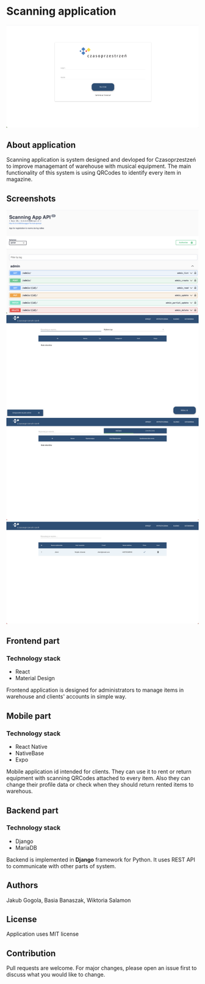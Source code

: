 # Scanning application
![Screenshot 2024-07-15 at 18.06.22.png](./assets%2FScreenshot%202024-07-15%20at%2018.06.22.png)
## About application
Scanning application is system designed and devloped for Czasoprzestzeń to improve managemant of warehouse with musical equipment. The main functionality of this system is using QRCodes to identify every item in magazine.

## Screenshots
![Screenshot 2024-07-15 at 18.04.09.png](assets%2FScreenshot%202024-07-15%20at%2018.04.09.png)
![Screenshot 2024-07-15 at 22.18.34.png](assets%2FScreenshot%202024-07-15%20at%2022.18.34.png)
![Screenshot 2024-07-15 at 22.19.30.png](assets%2FScreenshot%202024-07-15%20at%2022.19.30.png)
![Screenshot 2024-07-15 at 22.19.37.png](assets%2FScreenshot%202024-07-15%20at%2022.19.37.png)
## Frontend part

### Technology stack
- React 
- Material Design 

Frontend application is designed for administrators to manage items in warehouse and clients' accounts in simple way.

## Mobile part

### Technology stack
- React Native
- NativeBase
- Expo

Mobile application id intended for clients. They can use it to rent or return equipment with scanning QRCodes attached to every item. Also they can change their profile data or check when they should return rented items to warehous.

## Backend part

### Technology stack
- Django
- MariaDB

Backend is implemented in **Django** framework for Python. It uses REST API to communicate with other parts of system.

## Authors
Jakub Gogola, Basia Banaszak, Wiktoria Salamon
## License
Application uses MIT license

## Contribution
Pull requests are welcome. For major changes, please open an issue first to discuss what you would like to change.

